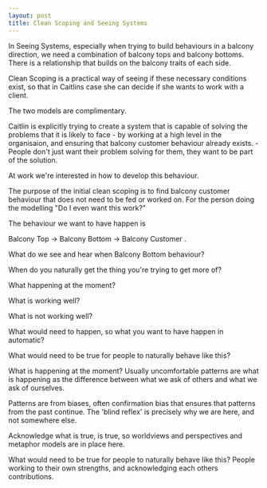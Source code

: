 ```yaml
---
layout: post
title: Clean Scoping and Seeing Systems
---
```

In Seeing Systems, especially when trying to build behaviours in a balcony direction, we need a combination of balcony tops and balcony bottoms. There is a relationship that builds on the balcony traits of each side.

Clean Scoping is a practical way of seeing if these necessary conditions exist, so that in Caitlins case she can decide if she wants to work with a client.

The two models are complimentary.

Caitlin is explicitly trying to create a system that is capable of solving the problems that it is likely to face - by working at a high level in the organisaion, and ensuring that balcony customer behaviour already exists. - People don't just want their problem solving for them, they want to be part of the solution.

At work we're interested in how to develop this behaviour.

The purpose of the initial clean scoping is to find balcony customer behaviour that does not need to be fed or worked on. For the person doing the modelling "Do I even want this work?"

The behaviour we want to have happen is

Balcony Top -> Balcony Bottom -> Balcony Customer .

What do we see and hear when Balcony Bottom behaviour?

When do you naturally get the thing you're trying to get more of?

What happening at the moment?

What is working well?

What is not working well?

What would need to happen, so what you want to have happen in automatic?

What would need to be true for people to naturally behave like this?

What is happening at the moment? Usually uncomfortable patterns are what is happening as the difference between what we ask of others and what we ask of ourselves.

Patterns are from biases, often confirmation bias that ensures that patterns from the past continue. The 'blind reflex' is precisely why we are here, and not somewhere else.

Acknowledge what is true, is true, so worldviews and perspectives and metaphor models are in place here.

What would need to be true for people to naturally behave like this? People working to their own strengths, and acknowledging each others contributions.
